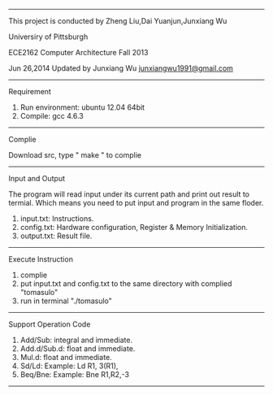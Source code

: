 **********************************************************************
This project is conducted by Zheng Liu,Dai Yuanjun,Junxiang Wu

Universiry of Pittsburgh

ECE2162 Computer Architecture Fall 2013



Jun 26,2014 Updated by Junxiang Wu 
junxiangwu1991@gmail.com

**********************************************************************
Requirement

1. Run environment: ubuntu 12.04 64bit 
2. Compile: gcc 4.6.3
**********************************************************************
Complie

Download src, type " make " to complie
**********************************************************************
Input and Output

The program will read input under its current path and print out result to termial. Which means you need to put input and program in the same floder.

1. input.txt: Instructions.
2. config.txt: Hardware configuration, Register & Memory Initialization.
3. output.txt: Result file.

***********************************************************************
Execute Instruction 

1. complie
2. put input.txt and config.txt to the same directory with complied "tomasulo" 
3. run in terminal "./tomasulo"
***********************************************************************
Support Operation Code

1. Add/Sub: integral and immediate.
2. Add.d/Sub.d: float and immediate.
3. Mul.d: float and immediate.
4. Sd/Ld: Example: Ld R1, 3(R1),
5. Beq/Bne: Example: Bne R1,R2,-3

***********************************************************************
